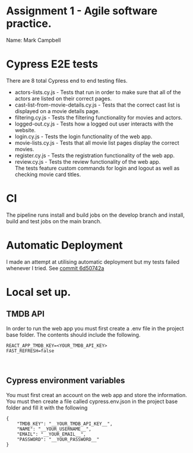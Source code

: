 # Assignment 1 - Agile software practice.

Name: Mark Campbell

# Cypress E2E tests
There are 8 total Cypress end to end testing files.
* actors-lists.cy.js - Tests that run in order to make sure that all of the actors are listed on their correct pages.
* cast-list-from-movie-details.cy.js - Tests that the correct cast list is displayed on a movie details page.
* filtering.cy.js - Tests the filtering functionality for movies and actors.
* logged-out.cy.js - Tests how a logged out user interacts with the website.
* login.cy.js - Tests the login functionality of the web app.
* movie-lists.cy.js - Tests that all movie list pages display the correct movies.
* register.cy.js - Tests the registration functionality of the web app.
* review.cy.js - Tests the review functionality of the web app.<br>
The tests feature custom commands for login and logout as well as checking movie card titles.

# CI
The pipeline runs install and build jobs on the develop branch and install, build and test jobs on the main branch.<br>
# Automatic Deployment
I made an attempt at utilising automatic deployment but my tests failed whenever I tried. See [commit 6d50742a](https://gitlab.com/Bobbins228/agile-assignment-1/-/commit/6d50742afa8ddcb8c41af641c6d56ef351a2bcd5)
# Local set up.
## TMDB API
In order to run the web app you must first create a .env file in the project base folder.
The contents should include the following.
```
REACT_APP_TMDB_KEY=<YOUR_TMDB_API_KEY>
FAST_REFRESH=false
```
<br>

## Cypress environment variables
You must first creat an account on the web app and store the information.<br>
You must then create a file called cypress.env.json in the project base folder and fill it with the following<br>
```
{
    "TMDB_KEY": "__YOUR_TMDB_API_KEY__",
    "NAME": "__YOUR_USERNAME__",
    "EMAIL": "__YOUR_EMAIL__",
    "PASSWORD": "__YOUR_PASSWORD__"
}
```
